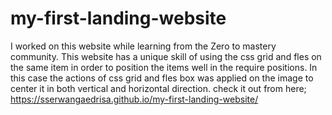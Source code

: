 # my-first-landing-website
I worked on this website while learning from the Zero to mastery community.
This website has a unique skill of using the css grid and fles on the same item in order to position the items well in the require positions.
In this case the actions of css grid and fles box was applied on the image to center it in both vertical and horizontal direction.
check it out from here; https://sserwangaedrisa.github.io/my-first-landing-website/
